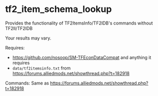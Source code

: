 # tf2_item_schema_lookup
Provides the functionality of TF2ItemsInfo/TF2IDB's commands without TF2II/TF2IDB

Your results may vary.

Requires:
* https://github.com/nosoop/SM-TFEconDataCompat and anything it requires
* `data/tf2itemsinfo.txt` from https://forums.alliedmods.net/showthread.php?t=182918

Commands:
Same as https://forums.alliedmods.net/showthread.php?t=182918
